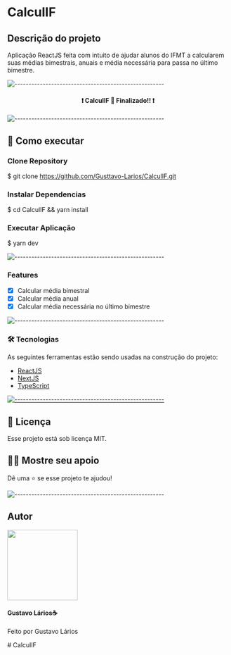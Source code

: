 # CalculIF

## Descrição do projeto

Aplicação ReactJS feita com intuito de ajudar alunos do IFMT a calcularem suas médias bimestrais, anuais e média necessária para passa no último bimestre.

![-----------------------------------------------------](https://raw.githubusercontent.com/andreasbm/readme/master/assets/lines/colored.png)

<h4 align="center"> 
	❗ CalculIF 🚀 Finalizado!! ❗
</h4>

![-----------------------------------------------------](https://raw.githubusercontent.com/andreasbm/readme/master/assets/lines/colored.png)

## :construction_worker: Como executar <a name="executar"></a>

### Clone Repository

$ git clone https://github.com/Gusttavo-Larios/CalculIF.git

### Instalar Dependencias

$ cd CalculIF && yarn install

### Executar Aplicação

$ yarn dev

![-----------------------------------------------------](https://raw.githubusercontent.com/andreasbm/readme/master/assets/lines/colored.png)

### Features

- [x] Calcular média bimestral
- [x] Calcular média anual
- [x] Calcular média necessária no último bimestre

![-----------------------------------------------------](https://raw.githubusercontent.com/andreasbm/readme/master/assets/lines/colored.png)

### 🛠 Tecnologias

As seguintes ferramentas estão sendo usadas na construção do projeto:

- [ReactJS](https://pt-br.reactjs.org/)
- [NextJS](https://nextjs.org/)
- [TypeScript](https://www.typescriptlang.org/)

[![-----------------------------------------------------](https://raw.githubusercontent.com/andreasbm/readme/master/assets/lines/colored.png)](#licensa)

## 📝 Licença <a name="licenca"></a>

Esse projeto está sob licença MIT.

## :man_astronaut: Mostre seu apoio

Dê uma ⭐️ se esse projeto te ajudou!

![-----------------------------------------------------](https://raw.githubusercontent.com/andreasbm/readme/master/assets/lines/colored.png)

## Autor

<img width="160px" radius="32px" src="https://avatars.githubusercontent.com/u/72306241?s=460&u=0b8ef2e0717d25df7f5cb5a783a1fe450beeb5d6&v=4">
<h4>Gustavo Lários☕</h4>
<p>Feito por Gustavo Lários</p>
# CalculIF
